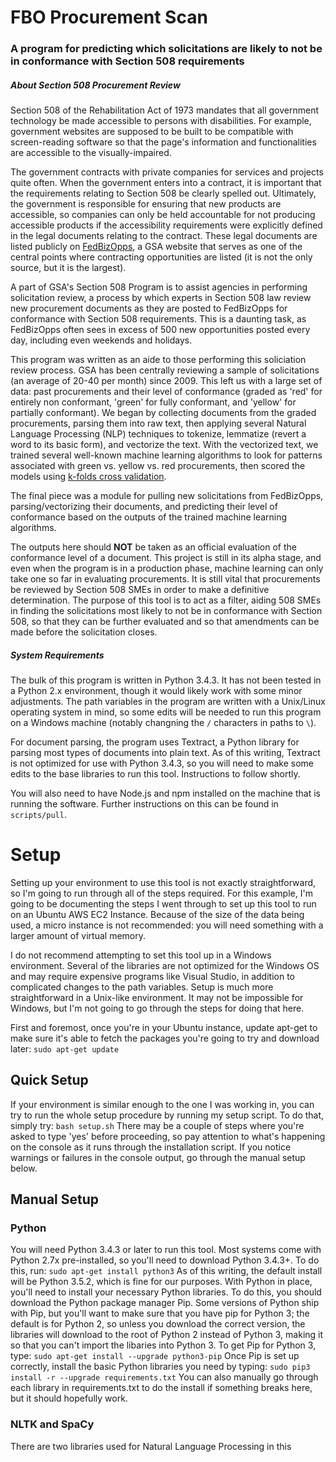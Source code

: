 # FBO Procurement Scan
### A program for predicting which solicitations are likely to not be in conformance with Section 508 requirements

##### About Section 508 Procurement Review
Section 508 of the Rehabilitation Act of 1973 mandates that all government technology be made accessible to persons with disabilities. For example, government websites are supposed to be built to be compatible with screen-reading software so that the page's information and functionalities are accessible to the visually-impaired.

The government contracts with private companies for services and projects quite often. When the government enters into a contract, it is important that the requirements relating to Section 508 be clearly spelled out. Ultimately, the government is responsible for ensuring that new products are accessible, so companies can only be held accountable for not producing accessible products if the accessibility requirements were explicitly defined in the legal documents relating to the contract. These legal documents are listed publicly on [FedBizOpps]('https://fbo.gov'), a GSA website that serves as one of the central points where contracting opportunities are listed (it is not the only source, but it is the largest). 

A part of GSA's Section 508 Program is to assist agencies in performing solicitation review, a process by which experts in Section 508 law review new procurement documents as they are posted to FedBizOpps for conformance with Section 508 requirements. This is a daunting task, as FedBizOpps often sees in excess of 500 new opportunities posted every day, including even weekends and holidays. 

This program was written as an aide to those performing this soliciation review process. GSA has been centrally reviewing a sample of solicitations (an average of 20-40 per month) since 2009. This left us with a large set of data: past procurements and their level of conformance (graded as 'red' for entirely non conformant, 'green' for fully conformant, and 'yellow' for partially conformant). We began by collecting documents from the graded procurements, parsing them into raw text, then applying several Natural Language Processing (NLP) techniques to tokenize, lemmatize (revert a word to its basic form), and vectorize the text. With the vectorized text, we trained several well-known machine learning algorithms to look for patterns associated with green vs. yellow vs. red procurements, then scored the models using [k-folds cross validation]('https://en.wikipedia.org/wiki/Cross-validation_(statistics)#k-fold_cross-validation'). 

The final piece was a module for pulling new solicitations from FedBizOpps, parsing/vectorizing their documents, and predicting their level of conformance based on the outputs of the trained machine learning algorithms. 

The outputs here should **NOT** be taken as an official evaluation of the conformance level of a document. This project is still in its alpha stage, and even when the program is in a production phase, machine learning can only take one so far in evaluating procurements. It is still vital that procurements be reviewed by Section 508 SMEs in order to make a definitive determination. The purpose of this tool is to act as a filter, aiding 508 SMEs in finding the solicitations most likely to not be in conformance with Section 508, so that they can be further evaluated and so that amendments can be made before the solicitation closes. 

##### System Requirements
The bulk of this program is written in Python 3.4.3. It has not been tested in a Python 2.x environment, though it would likely work with some minor adjustments. The path variables in the program are written with a Unix/Linux operating system in mind, so some edits will be needed to run this program on a Windows machine (notably changning the ```/``` characters in paths to ```\```).

For document parsing, the program uses Textract, a Python library for parsing most types of documents into plain text. As of this writing, Textract is not optimized for use with Python 3.4.3, so you will need to make some edits to the base libraries to run this tool. Instructions to follow shortly.

You will also need to have Node.js and npm installed on the machine that is running the software. Further instructions on this can be found in ```scripts/pull```.


# Setup

Setting up your environment to use this tool is not exactly straightforward, so I'm going to run through all of the steps required. For this example, I'm going to be documenting the steps I went through to set up this tool to run on an Ubuntu AWS EC2 Instance. Because of the size of the data being used, a micro instance is not recommended: you will need something with a larger amount of virtual memory. 

I do not recommend attempting to set this tool up in a Windows environment. Several of the libraries are not optimized for the Windows OS and may require expensive programs like Visual Studio, in addition to complicated changes to the path variables. Setup is much more straightforward in a Unix-like environment. It may not be impossible for Windows, but I'm not going to go through the steps for doing that here. 

First and foremost, once you're in your Ubuntu instance, update apt-get to make sure it's able to fetch the packages you're going to try and download later: 
```sudo apt-get update```

## Quick Setup
If your environment is similar enough to the one I was working in, you can try to run the whole setup procedure by running my setup script. To do that, simply try:
```bash setup.sh```
There may be a couple of steps where you're asked to type 'yes' before proceeding, so pay attention to what's happening on the console as it runs through the installation script.
If you notice warnings or failures in the console output, go through the manual setup below.

## Manual Setup

### Python
You will need Python 3.4.3 or later to run this tool. Most systems come with Python 2.7x pre-installed, so you'll need to download Python 3.4.3+. To do this, run:
```sudo apt-get install python3```
As of this writing, the default install will be Python 3.5.2, which is fine for our purposes. With Python in place, you'll need to install your necessary Python libraries. To do this, you should download the Python package manager Pip. Some versions of Python ship with Pip, but you'll want to make sure that you have pip for Python 3; the default is for Python 2, so unless you download the correct version, the libraries will download to the root of Python 2 instead of Python 3, making it so that you can't import the libaries into Python 3. To get Pip for Python 3, type: 
```sudo apt-get install --upgrade python3-pip```
Once Pip is set up correctly, install the basic Python libraries you need by typing: 
```sudo pip3 install -r --upgrade requirements.txt```
You can also manually go through each library in requirements.txt to do the install if something breaks here, but it should hopefully work. 

### NLTK and SpaCy
There are two libraries used for Natural Language Processing in this  


